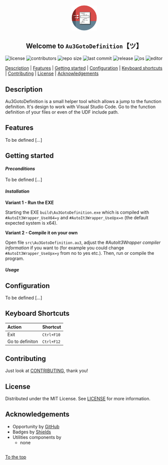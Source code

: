 #####

<p align="center">
    <img src="images/icon.png" width="80" />
    <h2 align="center">Welcome to <code>Au3GotoDefinition</code>【ツ】</h2>
</p>

![license](https://img.shields.io/badge/license-MIT-ff69b4.svg?style=flat-square&logo=spdx)
![contributors](https://img.shields.io/github/contributors/Sven-Seyfert/Au3GotoDefinition.svg?style=flat-square&logo=github)
![repo size](https://img.shields.io/github/repo-size/Sven-Seyfert/Au3GotoDefinition.svg?style=flat-square&logo=github)
![last commit](https://img.shields.io/github/last-commit/Sven-Seyfert/Au3GotoDefinition.svg?style=flat-square&logo=github)
![release](https://img.shields.io/github/release/Sven-Seyfert/Au3GotoDefinition.svg?style=flat-square&logo=github)
![os](https://img.shields.io/badge/os-windows-yellow.svg?style=flat-square&logo=windows)
![editor](https://img.shields.io/badge/editor-VSCode-blueviolet.svg?style=flat-square&logo=visual-studio-code)

[Description](#description) | [Features](#features) | [Getting started](#getting-started) | [Configuration](#configuration) | [Keyboard shortcuts](#keyboard-shortcuts) | [Contributing](#contributing) | [License](#license) | [Acknowledgements](#acknowledgements)

## Description

Au3GotoDefinition is a small helper tool which allows a jump to the function definition. It's design to work with Visual Studio Code. Go to the function definition of your files or even of the UDF include path.

## Features

To be defined [...]

## Getting started

#### *Preconditions*

To be defined [...]

#### *Installation*

**Variant 1 - Run the EXE**

Starting the EXE `build\Au3GotoDefinition.exe` which is compiled with `#AutoIt3Wrapper_UseX64=y` and `#AutoIt3Wrapper_UseUpx=n` (the default expected system is x64).

**Variant 2 - Compile it on your own**

Open file `src\Au3GotoDefinition.au3`, adjust the *#AutoIt3Wrapper compiler information* if you want to (for example you could change `#AutoIt3Wrapper_UseUpx=y` from no to yes etc.).
Then, run or compile the program.

#### *Usage*

## Configuration

To be defined [...]

## Keyboard Shortcuts

| Action          | Shortcut   |
| :---            | :---       |
| Exit            | `Ctrl+F10` |
| Go to definiton | `Ctrl+F12` |

## Contributing

Just look at [CONTRIBUTING](https://github.com/Sven-Seyfert/Au3GotoDefinition/blob/master/docs/CONTRIBUTING.md), thank you!

## License

Distributed under the MIT License. See [LICENSE](https://github.com/Sven-Seyfert/Au3GotoDefinition/blob/master/LICENSE.md) for more information.

## Acknowledgements

- Opportunity by [GitHub](https://github.com)
- Badges by [Shields](https://shields.io)
- Utilities components by
  - none

##

[To the top](#)

